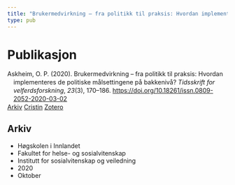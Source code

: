 ```yaml
---
title: "Brukermedvirkning – fra politikk til praksis: Hvordan implementeres de politiske målsettingene på bakkenivå?"
type: pub
---
```

<h1>Publikasjon</h1>
<article id="csl-bib-container-BX28YA2N" class="csl-bib-container">
  <div class="csl-bib-body" style="line-height: 1.35; padding-left: 1em; text-indent:-1em;">
  <div class="csl-entry">Askheim, O. P. (2020). Brukermedvirkning &#x2013; fra politikk til praksis: Hvordan implementeres de politiske m&#xE5;lsettingene p&#xE5; bakkeniv&#xE5;? <i>Tidsskrift for velferdsforskning</i>, <i>23</i>(3), 170&#x2013;186. <a href="https://doi.org/10.18261/issn.0809-2052-2020-03-02">https://doi.org/10.18261/issn.0809-2052-2020-03-02</a></div>
</div>
  <div class="csl-bib-buttons">
    <a href="#taxonomy-article-BX28YA2N" class="csl-bib-button">Arkiv</a>
    <a href="https://app.cristin.no/results/show.jsf?id=1838865" alt="Cristin URL" class="csl-bib-button">Cristin</a>
    <a href="http://zotero.org/groups/5022929/items/BX28YA2N" alt="Zotero URL" class="csl-bib-button">Zotero</a>
  </div>
  <div id="csl-bib-meta-container-BX28YA2N"></div>
</article>
<div id="csl-bib-meta-BX28YA2N" class="csl-bib-meta">
  <article id="taxonomy-article-BX28YA2N" class="taxonomy-article">
    <h1>Arkiv</h1>
    <ul>
      <li>Høgskolen i Innlandet</li>
      <li>Fakultet for helse- og sosialvitenskap</li>
      <li>Institutt for sosialvitenskap og veiledning</li>
      <li>2020</li>
      <li>Oktober</li>
    </ul>
  </article>
</div>
